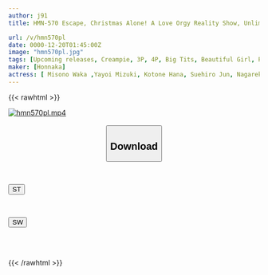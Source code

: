```yaml
---
author: j91
title: HMN-570 Escape, Christmas Alone! A Love Orgy Reality Show, Unlimited Ejaculation Creampie Party!! Jun Suehiro, Mizuki Yayoi, Rio Rukawa, Hana Kotone, Waka Misono

url: /v/hmn570pl
date: 0000-12-20T01:45:00Z
image: "hmn570pl.jpg"
tags: [Upcoming releases, Creampie, 3P, 4P, Big Tits, Beautiful Girl, Promiscuity	]
maker: [Honnaka]
actress: [ Misono Waka ,Yayoi Mizuki, Kotone Hana, Suehiro Jun, Nagarekawa Rio ]
---
```



{{< rawhtml >}}

<div class="video" data-videoid="pending_link.html">
    <a href="javascript:;">
        <img src="/v/hmn570pl/hmn570pl.jpg" width="WIDTH" height="HEIGHT" alt="hmn570pl.mp4" loading="lazy">
    </a>
</div>

<script type="text/javascript" src="https://j91.asia/asset/on-demand-pend.js"></script>

<br>
  <link rel="stylesheet" href="https://j91.asia/asset/bs5.css">
  
  <center>
  <button class="btn btn-primary" type="button" data-bs-toggle="collapse" data-bs-target=".multi-collapse" aria-expanded="false" aria-controls="multiCollapseExample1 multiCollapseExample2"><h2>Download</h2></button></center>
</p>
<div class="row">
  <div class="col">
    <div class="collapse multi-collapse" id="multiCollapseExample1">
      <div class="card card-body">
	      	      <br>
<div class="buttons">  
<p><a href="https://j91.asia/pending_link.html" target="_blank"><button class="btn-hover color-3"><i class="fa fa-download"></i> ST</button></a></p></div>
    </div>
  </div>
</div>
  <div class="col">
    <div class="collapse multi-collapse" id="multiCollapseExample2">
      <div class="card card-body">
	      <br>
<div class="buttons">
<p><a href="https://j91.asia/pending_link.html" target="_blank"><button class="btn-hover color-2"><i class="fa fa-download"></i> SW</button></a></p></div>
<br><br>
      </div>
    </div>
  </div>
</div>

{{< /rawhtml >}}